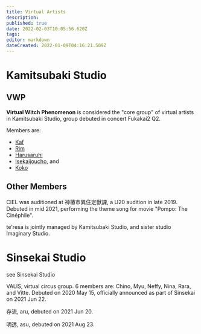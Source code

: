 ```yaml
---
title: Virtual Artists
description: 
published: true
date: 2022-02-03T10:05:56.620Z
tags: 
editor: markdown
dateCreated: 2022-01-09T04:16:21.509Z
---
```


# Kamitsubaki Studio

## VWP

**Virtual Witch Phenomenon** is considered the "core group" of virtual artists in Kamitsubaki Studio, group debuted in concert Fukakai2 Q2.

Members are: 
- [Kaf](/people/virtual/kaf)
- [Rim](/people/virtual/rim)
- [Harusaruhi](/people/virtual/Harusaruhi)
- [Isekaijoucho](/people/virtual/isekaijoucho), and
- [Koko](/people/virtual/koko)

## Other Members

CIEL was auditioned at 神椿市異住定獣課, a U20 audition in late 2019. Debuted in mid 2021, performing the theme song for movie "Pompo: The Cinéphile".

te'resa is jointly managed by Kamitsubaki Studio, and sister studio Imaginary Studio.


# Sinsekai Studio

see Sinsekai Studio

VALIS, virtual circus group. 6 members are: Chino, Myu, Neffy, Nina, Rara, and Vitte. Debuted on 2020 May 15, officially announced as part of Sinsekai on 2021 Jun 22.

存流, aru, debuted on 2021 Jun 20.

明透, asu, debuted on 2021 Aug 23.